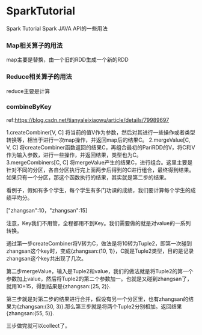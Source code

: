 # SparkTutorial
Spark Tutorial Spark JAVA API的一些用法

### Map相关算子的用法

map主要是替换，由一个旧的RDD生成一个新的RDD

### Reduce相关算子的用法

reduce主要是计算

### combineByKey 

ref:https://blog.csdn.net/tianyaleixiaowu/article/details/79989697

1.createCombiner[V, C] 将当前的值V作为参数，然后对其进行一些操作或者类型转换等，相当于进行一次map操作，并返回map后的结果C。
2.mergeValue[C, V, C] 将createCombiner函数返回的结果C，再组合最初的PariRDD的V，将C和V作为输入参数，进行一些操作，并返回结果，类型也为C。
3.mergeCombiners[C, C] 将mergeValue产生的结果C，进行组合。这里主要是针对不同的分区，各自分区执行完上面两步后得到的C进行组合，最终得到结果。如果只有一个分区，那这个函数执行的结果，其实就是第二步的结果。

看例子，假如有多个学生，每个学生有多门功课的成绩，我们要计算每个学生的成绩平均分。


["zhangsan":10，"zhangsan":15]

注意，Key我们不用管，全程都用不到Key。我们需要做的就是对value的一系列转换。

通过第一步createCombiner将V转为C，做法是将10转为Tuple2，即第一次碰到zhangsan这个key时，变成{zhangsan:(10, 1)}，C就是Tuple2类型，目的是记录zhangsan这个key共出现了几次。

第二步mergeValue，输入是Tuple2和value，我们的做法就是将Tuple2的第一个参数加上value，然后将Tuple2的第二个参数加一。也就是又碰到zhangsan了，就用10+15，得到结果是{zhangsan:(25, 2)}.

第三步就是对第二步的结果进行合并，假设有另一个分区里，也有zhangsan的结果为{zhangsan:(30, 3)}.那么第三步就是将两个Tuple2分别相加。返回结果{zhangsan:(55, 5)}.

三步做完就可以collect了。

